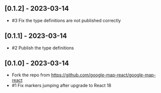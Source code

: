 ## [0.1.2] - 2023-03-14

- #3 Fix the type definitions are not published correctly

## [0.1.1] - 2023-03-14

- #2 Publish the type definitions

## [0.1.0] - 2023-03-14

- Fork the repo from https://github.com/google-map-react/google-map-react
- #1 Fix markers jumping after upgrade to React 18
